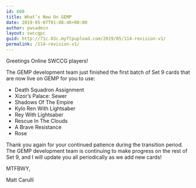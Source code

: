 ```yaml
---
id: 608
title: What’s New On GEMP
date: 2019-05-07T01:08:46+00:00
author: pwsadmin
layout: swccgpc
guid: http://71c.83c.myftpupload.com/2019/05/114-revision-v1/
permalink: /114-revision-v1/
---
```

 

Greetings Online SWCCG players!

The GEMP development team just finished the first batch of Set 9 cards that are now live on GEMP for you to use:

  * Death Squadron Assignment
  * Xizor’s Palace: Sewer
  * Shadows Of The Empire
  * Kylo Ren With Lightsaber
  * Rey With Lightsaber
  * Rescue In The Clouds
  * A Brave Resistance
  * Rose

Thank you again for your continued patience during the transition period. The GEMP development team is continuing to make progress on the rest of Set 9, and I will update you all periodically as we add new cards!

MTFBWY,

Matt Carulli
